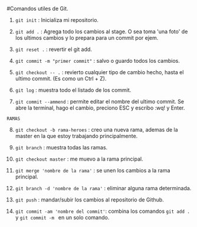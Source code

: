 #Comandos utiles de Git.

1. ``git init`` : Inicializa mi repositorio.

2. ``git add .`` : Agrega todo los cambios al stage. O sea toma 'una foto' de los ultimos cambios y lo prepara para un commit por ejem.

3. ``git reset .`` : revertir el git add.

4. ``git commit -m "primer commit"`` : salvo o guardo todos los cambios.

5. ``git checkout -- .`` : revierto cualquier tipo de cambio hecho, hasta el ultimo commit. (Es como un Ctrl + Z).

6. ``git log`` : muestra todo el listado de los commit.

7. ``git commit --ammend`` : permite editar el nombre del ultimo commit. Se abre la terminal, hago el cambio, preciono ESC y escribo :wq! y Enter.

``RAMAS``

8. ``git checkout -b rama-heroes`` : creo una nueva rama, ademas de la master en la que estoy trabajando principalmente.

9. ``git branch`` : muestra todas las ramas.

10. ``git checkout master`` : me muevo a la rama principal.

11. ``git merge 'nombre de la rama'`` : se unen los cambios a la rama principal.

12. ``git branch -d 'nombre de la rama'`` : eliminar alguna rama determinada.

13. ``git push`` : mandar/subir los cambios al repositorio de Github.

14. ``git commit -am 'nombre del commit'``: combina los comandos ```git add .```  y ```git commit -m ``` en un solo comando. 